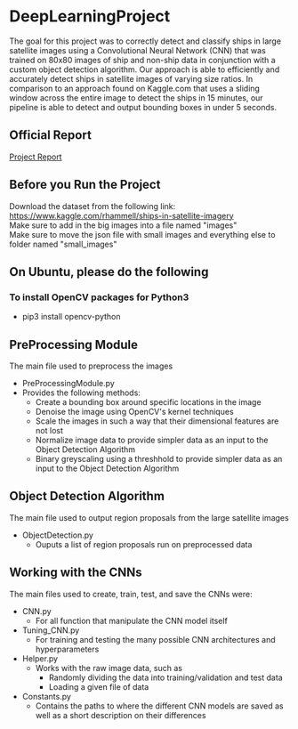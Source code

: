 # DeepLearningProject
The goal for this project was to correctly detect and classify ships in large satellite images using a Convolutional Neural Network (CNN) that was trained on 80x80 images of ship and non-ship data in conjunction with a custom object detection algorithm.  Our approach is able to efficiently and accurately detect ships in satellite images of varying size ratios. In comparison to an approach found on Kaggle.com that uses a sliding window across the entire image to detect the ships in 15 minutes, our pipeline is able to detect and output bounding boxes in under 5 seconds.

## Official Report
[Project Report](https://github.com/PenguinDan/DeepLearningShipDetection/blob/master/Report%20Folder/object-detection-classification.pdf)

## Before you Run the Project
Download the dataset from the following link:<br>
https://www.kaggle.com/rhammell/ships-in-satellite-imagery <br>
Make sure to add in the big images into a file named "images" <br>
Make sure to move the json file with small images and everything else to folder named "small_images"

## On Ubuntu, please do the following

### To install OpenCV packages for Python3
* pip3 install opencv-python

## PreProcessing Module
The main file used to preprocess the images 
* PreProcessingModule.py
 * Provides the following methods:
   * Create a bounding box around specific locations in the image
   * Denoise the image using OpenCV's kernel techniques
   * Scale the images in such a way that their dimensional features are not lost
   * Normalize image data to provide simpler data as an input to the Object Detection Algorithm
   * Binary greyscaling using a threshhold to provide simpler data as an input to the Object Detection Algorithm
  
## Object Detection Algorithm
The main file used to output region proposals from the large satellite images
* ObjectDetection.py
  * Ouputs a list of region proposals run on preprocessed data
 
## Working with the CNNs
The main files used to create, train, test, and save the CNNs were:
* CNN.py
  * For all function that manipulate the CNN model itself
* Tuning_CNN.py
  * For training and testing the many possible CNN architectures and hyperparameters
* Helper.py
  * Works with the raw image data, such as
    * Randomly dividing the data into training/validation and test data
    * Loading a given file of data
* Constants.py
  * Contains the paths to where the different CNN models are saved as well as a short description on their differences
